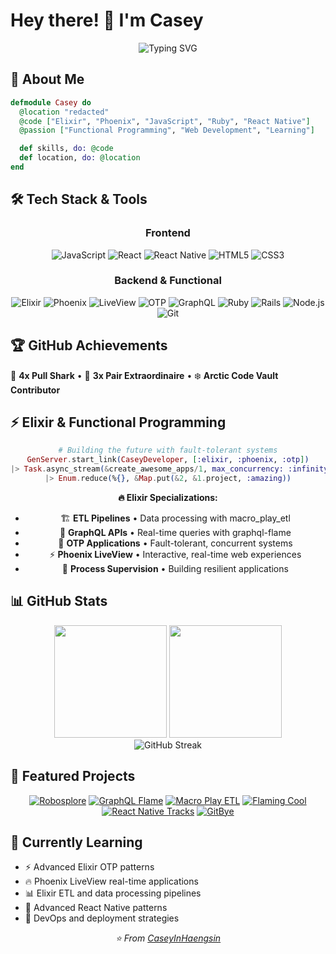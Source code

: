# Hey there! 👋 I'm Casey

<div align="center">
  <img src="https://readme-typing-svg.demolab.com?font=Fira+Code&size=30&duration=3000&pause=1000&color=2E9EF7&center=true&vCenter=true&width=600&lines=Full+Stack+Developer;Elixir+Enthusiast;JavaScript+Lover;Always+Learning!" alt="Typing SVG" />
</div>

## 🚀 About Me

```elixir
defmodule Casey do
  @location "redacted"
  @code ["Elixir", "Phoenix", "JavaScript", "Ruby", "React Native"]
  @passion ["Functional Programming", "Web Development", "Learning"]

  def skills, do: @code
  def location, do: @location
end
```

## 🛠️ Tech Stack & Tools

<div align="center">

### Frontend

![JavaScript](https://img.shields.io/badge/JavaScript-F7DF1E?style=for-the-badge&logo=javascript&logoColor=black)
![React](https://img.shields.io/badge/React-20232A?style=for-the-badge&logo=react&logoColor=61DAFB)
![React Native](https://img.shields.io/badge/React_Native-20232A?style=for-the-badge&logo=react&logoColor=61DAFB)
![HTML5](https://img.shields.io/badge/HTML5-E34F26?style=for-the-badge&logo=html5&logoColor=white)
![CSS3](https://img.shields.io/badge/CSS3-1572B6?style=for-the-badge&logo=css3&logoColor=white)

### Backend & Functional

![Elixir](https://img.shields.io/badge/Elixir-4B275F?style=for-the-badge&logo=elixir&logoColor=white)
![Phoenix](https://img.shields.io/badge/Phoenix-FD4F00?style=for-the-badge&logo=phoenixframework&logoColor=white)
![LiveView](https://img.shields.io/badge/LiveView-FD4F00?style=for-the-badge&logo=phoenixframework&logoColor=white)
![OTP](https://img.shields.io/badge/OTP-4B275F?style=for-the-badge&logo=erlang&logoColor=white)
![GraphQL](https://img.shields.io/badge/GraphQL-E10098?style=for-the-badge&logo=graphql&logoColor=white)
![Ruby](https://img.shields.io/badge/Ruby-CC342D?style=for-the-badge&logo=ruby&logoColor=white)
![Rails](https://img.shields.io/badge/Rails-CC0000?style=for-the-badge&logo=ruby-on-rails&logoColor=white)
![Node.js](https://img.shields.io/badge/Node.js-43853D?style=for-the-badge&logo=node.js&logoColor=white)
![Git](https://img.shields.io/badge/Git-F05032?style=for-the-badge&logo=git&logoColor=white)

</div>

## 🏆 GitHub Achievements

🦈 **4x Pull Shark** • 👥 **3x Pair Extraordinaire** • ❄️ **Arctic Code Vault Contributor**

## ⚡ Elixir & Functional Programming

<div align="center">
  
```elixir
# Building the future with fault-tolerant systems
GenServer.start_link(CaseyDeveloper, [:elixir, :phoenix, :otp])
|> Task.async_stream(&create_awesome_apps/1, max_concurrency: :infinity)
|> Enum.reduce(%{}, &Map.put(&2, &1.project, :amazing))
```

**🔥 Elixir Specializations:**

- 🏗️ **ETL Pipelines** • Data processing with macro_play_etl
- 🚀 **GraphQL APIs** • Real-time queries with graphql-flame
- 🎯 **OTP Applications** • Fault-tolerant, concurrent systems
- ⚡ **Phoenix LiveView** • Interactive, real-time web experiences
- 🔧 **Process Supervision** • Building resilient applications

</div>

## 📊 GitHub Stats

<div align="center">
  <img height="180em" src="https://github-readme-stats.vercel.app/api?username=CaseyInHaengsin&show_icons=true&theme=nord&include_all_commits=true&count_private=true"/>
  <img height="180em" src="https://github-readme-stats.vercel.app/api/top-langs/?username=CaseyInHaengsin&layout=compact&theme=nord"/>
</div>

<div align="center">
  <img src="https://github-readme-streak-stats.herokuapp.com/?user=CaseyInHaengsin&theme=nord" alt="GitHub Streak" />
</div>

## 🎯 Featured Projects

<div align="center">

[![Robosplore](https://github-readme-stats.vercel.app/api/pin/?username=CaseyInHaengsin&repo=robosplore&theme=nord)](https://github.com/CaseyInHaengsin/robosplore)
[![GraphQL Flame](https://github-readme-stats.vercel.app/api/pin/?username=CaseyInHaengsin&repo=graphql-flame&theme=nord)](https://github.com/CaseyInHaengsin/graphql-flame)
[![Macro Play ETL](https://github-readme-stats.vercel.app/api/pin/?username=CaseyInHaengsin&repo=macro_play_etl&theme=nord)](https://github.com/CaseyInHaengsin/macro_play_etl)
[![Flaming Cool](https://github-readme-stats.vercel.app/api/pin/?username=CaseyInHaengsin&repo=flaming_cool&theme=nord)](https://github.com/CaseyInHaengsin/flaming_cool)
[![React Native Tracks](https://github-readme-stats.vercel.app/api/pin/?username=CaseyInHaengsin&repo=react-native-tracks&theme=nord)](https://github.com/CaseyInHaengsin/react-native-tracks)
[![GitBye](https://github-readme-stats.vercel.app/api/pin/?username=CaseyInHaengsin&repo=gitbye&theme=nord)](https://github.com/CaseyInHaengsin/gitbye)

</div>

## 🌱 Currently Learning

- ⚡ Advanced Elixir OTP patterns
- 🔥 Phoenix LiveView real-time applications
- 📊 Elixir ETL and data processing pipelines
- 🚀 Advanced React Native patterns
- 🔧 DevOps and deployment strategies

<div align="center">
  <i>⭐️ From <a href="https://github.com/CaseyInHaengsin">CaseyInHaengsin</a></i>
  <br>
</div>
